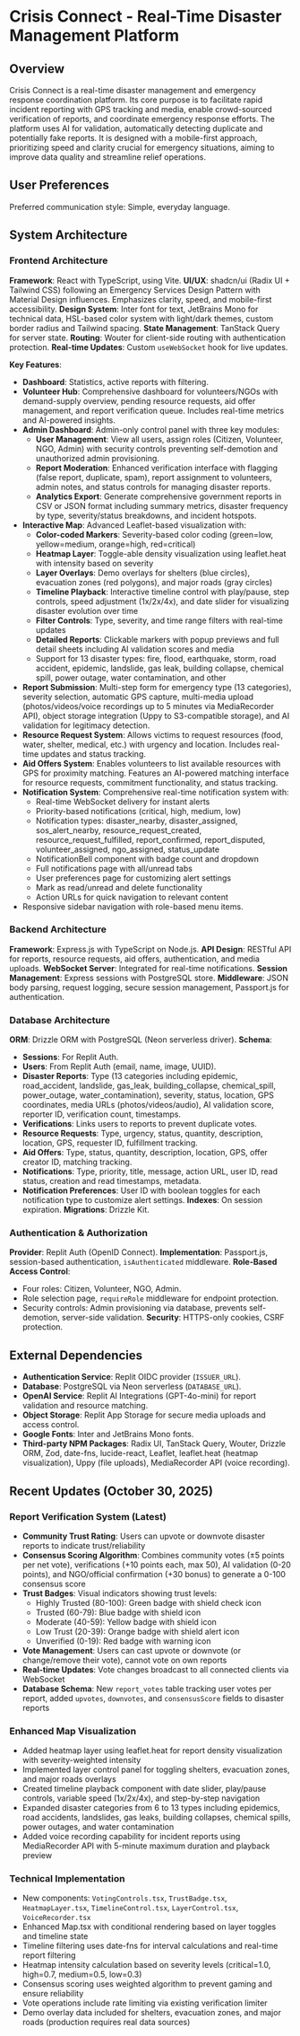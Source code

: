 # Crisis Connect - Real-Time Disaster Management Platform

## Overview

Crisis Connect is a real-time disaster management and emergency response coordination platform. Its core purpose is to facilitate rapid incident reporting with GPS tracking and media, enable crowd-sourced verification of reports, and coordinate emergency response efforts. The platform uses AI for validation, automatically detecting duplicate and potentially fake reports. It is designed with a mobile-first approach, prioritizing speed and clarity crucial for emergency situations, aiming to improve data quality and streamline relief operations.

## User Preferences

Preferred communication style: Simple, everyday language.

## System Architecture

### Frontend Architecture

**Framework**: React with TypeScript, using Vite.
**UI/UX**: shadcn/ui (Radix UI + Tailwind CSS) following an Emergency Services Design Pattern with Material Design influences. Emphasizes clarity, speed, and mobile-first accessibility.
**Design System**: Inter font for text, JetBrains Mono for technical data, HSL-based color system with light/dark themes, custom border radius and Tailwind spacing.
**State Management**: TanStack Query for server state.
**Routing**: Wouter for client-side routing with authentication protection.
**Real-time Updates**: Custom `useWebSocket` hook for live updates.

**Key Features**:
-   **Dashboard**: Statistics, active reports with filtering.
-   **Volunteer Hub**: Comprehensive dashboard for volunteers/NGOs with demand-supply overview, pending resource requests, aid offer management, and report verification queue. Includes real-time metrics and AI-powered insights.
-   **Admin Dashboard**: Admin-only control panel with three key modules:
    -   **User Management**: View all users, assign roles (Citizen, Volunteer, NGO, Admin) with security controls preventing self-demotion and unauthorized admin provisioning.
    -   **Report Moderation**: Enhanced verification interface with flagging (false report, duplicate, spam), report assignment to volunteers, admin notes, and status controls for managing disaster reports.
    -   **Analytics Export**: Generate comprehensive government reports in CSV or JSON format including summary metrics, disaster frequency by type, severity/status breakdowns, and incident hotspots.
-   **Interactive Map**: Advanced Leaflet-based visualization with:
    -   **Color-coded Markers**: Severity-based color coding (green=low, yellow=medium, orange=high, red=critical)
    -   **Heatmap Layer**: Toggle-able density visualization using leaflet.heat with intensity based on severity
    -   **Layer Overlays**: Demo overlays for shelters (blue circles), evacuation zones (red polygons), and major roads (gray circles)
    -   **Timeline Playback**: Interactive timeline control with play/pause, step controls, speed adjustment (1x/2x/4x), and date slider for visualizing disaster evolution over time
    -   **Filter Controls**: Type, severity, and time range filters with real-time updates
    -   **Detailed Reports**: Clickable markers with popup previews and full detail sheets including AI validation scores and media
    -   Support for 13 disaster types: fire, flood, earthquake, storm, road accident, epidemic, landslide, gas leak, building collapse, chemical spill, power outage, water contamination, and other
-   **Report Submission**: Multi-step form for emergency type (13 categories), severity selection, automatic GPS capture, multi-media upload (photos/videos/voice recordings up to 5 minutes via MediaRecorder API), object storage integration (Uppy to S3-compatible storage), and AI validation for legitimacy detection.
-   **Resource Request System**: Allows victims to request resources (food, water, shelter, medical, etc.) with urgency and location. Includes real-time updates and status tracking.
-   **Aid Offers System**: Enables volunteers to list available resources with GPS for proximity matching. Features an AI-powered matching interface for resource requests, commitment functionality, and status tracking.
-   **Notification System**: Comprehensive real-time notification system with:
    -   Real-time WebSocket delivery for instant alerts
    -   Priority-based notifications (critical, high, medium, low)
    -   Notification types: disaster_nearby, disaster_assigned, sos_alert_nearby, resource_request_created, resource_request_fulfilled, report_confirmed, report_disputed, volunteer_assigned, ngo_assigned, status_update
    -   NotificationBell component with badge count and dropdown
    -   Full notifications page with all/unread tabs
    -   User preferences page for customizing alert settings
    -   Mark as read/unread and delete functionality
    -   Action URLs for quick navigation to relevant content
-   Responsive sidebar navigation with role-based menu items.

### Backend Architecture

**Framework**: Express.js with TypeScript on Node.js.
**API Design**: RESTful API for reports, resource requests, aid offers, authentication, and media uploads.
**WebSocket Server**: Integrated for real-time notifications.
**Session Management**: Express sessions with PostgreSQL store.
**Middleware**: JSON body parsing, request logging, secure session management, Passport.js for authentication.

### Database Architecture

**ORM**: Drizzle ORM with PostgreSQL (Neon serverless driver).
**Schema**:
-   **Sessions**: For Replit Auth.
-   **Users**: From Replit Auth (email, name, image, UUID).
-   **Disaster Reports**: Type (13 categories including epidemic, road_accident, landslide, gas_leak, building_collapse, chemical_spill, power_outage, water_contamination), severity, status, location, GPS coordinates, media URLs (photos/videos/audio), AI validation score, reporter ID, verification count, timestamps.
-   **Verifications**: Links users to reports to prevent duplicate votes.
-   **Resource Requests**: Type, urgency, status, quantity, description, location, GPS, requester ID, fulfillment tracking.
-   **Aid Offers**: Type, status, quantity, description, location, GPS, offer creator ID, matching tracking.
-   **Notifications**: Type, priority, title, message, action URL, user ID, read status, creation and read timestamps, metadata.
-   **Notification Preferences**: User ID with boolean toggles for each notification type to customize alert settings.
**Indexes**: On session expiration.
**Migrations**: Drizzle Kit.

### Authentication & Authorization

**Provider**: Replit Auth (OpenID Connect).
**Implementation**: Passport.js, session-based authentication, `isAuthenticated` middleware.
**Role-Based Access Control**:
-   Four roles: Citizen, Volunteer, NGO, Admin.
-   Role selection page, `requireRole` middleware for endpoint protection.
-   Security controls: Admin provisioning via database, prevents self-demotion, server-side validation.
**Security**: HTTPS-only cookies, CSRF protection.

## External Dependencies

-   **Authentication Service**: Replit OIDC provider (`ISSUER_URL`).
-   **Database**: PostgreSQL via Neon serverless (`DATABASE_URL`).
-   **OpenAI Service**: Replit AI Integrations (GPT-4o-mini) for report validation and resource matching.
-   **Object Storage**: Replit App Storage for secure media uploads and access control.
-   **Google Fonts**: Inter and JetBrains Mono fonts.
-   **Third-party NPM Packages**: Radix UI, TanStack Query, Wouter, Drizzle ORM, Zod, date-fns, lucide-react, Leaflet, leaflet.heat (heatmap visualization), Uppy (file uploads), MediaRecorder API (voice recording).

## Recent Updates (October 30, 2025)

### Report Verification System (Latest)
- **Community Trust Rating**: Users can upvote or downvote disaster reports to indicate trust/reliability
- **Consensus Scoring Algorithm**: Combines community votes (±5 points per net vote), verifications (+10 points each, max 50), AI validation (0-20 points), and NGO/official confirmation (+30 bonus) to generate a 0-100 consensus score
- **Trust Badges**: Visual indicators showing trust levels:
  - Highly Trusted (80-100): Green badge with shield check icon
  - Trusted (60-79): Blue badge with shield icon
  - Moderate (40-59): Yellow badge with shield icon
  - Low Trust (20-39): Orange badge with shield alert icon
  - Unverified (0-19): Red badge with warning icon
- **Vote Management**: Users can cast upvote or downvote (or change/remove their vote), cannot vote on own reports
- **Real-time Updates**: Vote changes broadcast to all connected clients via WebSocket
- **Database Schema**: New `report_votes` table tracking user votes per report, added `upvotes`, `downvotes`, and `consensusScore` fields to disaster reports

### Enhanced Map Visualization
- Added heatmap layer using leaflet.heat for report density visualization with severity-weighted intensity
- Implemented layer control panel for toggling shelters, evacuation zones, and major roads overlays
- Created timeline playback component with date slider, play/pause controls, variable speed (1x/2x/4x), and step-by-step navigation
- Expanded disaster categories from 6 to 13 types including epidemics, road accidents, landslides, gas leaks, building collapses, chemical spills, power outages, and water contamination
- Added voice recording capability for incident reports using MediaRecorder API with 5-minute maximum duration and playback preview

### Technical Implementation
- New components: `VotingControls.tsx`, `TrustBadge.tsx`, `HeatmapLayer.tsx`, `TimelineControl.tsx`, `LayerControl.tsx`, `VoiceRecorder.tsx`
- Enhanced Map.tsx with conditional rendering based on layer toggles and timeline state
- Timeline filtering uses date-fns for interval calculations and real-time report filtering
- Heatmap intensity calculation based on severity levels (critical=1.0, high=0.7, medium=0.5, low=0.3)
- Consensus scoring uses weighted algorithm to prevent gaming and ensure reliability
- Vote operations include rate limiting via existing verification limiter
- Demo overlay data included for shelters, evacuation zones, and major roads (production requires real data sources)